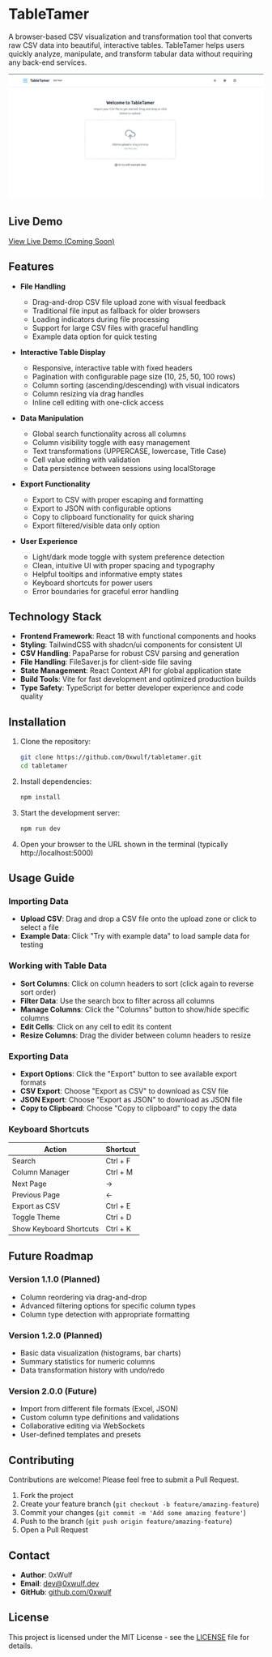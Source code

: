 # TableTamer

A browser-based CSV visualization and transformation tool that converts raw CSV data into beautiful, interactive tables. TableTamer helps users quickly analyze, manipulate, and transform tabular data without requiring any back-end services.

![TableTamer Screenshot](screenshots/tabletamer.png)

## Live Demo

[View Live Demo (Coming Soon)](https://tabletamer.example.com)

## Features

- **File Handling**
  - Drag-and-drop CSV file upload zone with visual feedback
  - Traditional file input as fallback for older browsers
  - Loading indicators during file processing
  - Support for large CSV files with graceful handling
  - Example data option for quick testing

- **Interactive Table Display**
  - Responsive, interactive table with fixed headers
  - Pagination with configurable page size (10, 25, 50, 100 rows)
  - Column sorting (ascending/descending) with visual indicators
  - Column resizing via drag handles
  - Inline cell editing with one-click access

- **Data Manipulation**
  - Global search functionality across all columns
  - Column visibility toggle with easy management
  - Text transformations (UPPERCASE, lowercase, Title Case)
  - Cell value editing with validation
  - Data persistence between sessions using localStorage

- **Export Functionality**
  - Export to CSV with proper escaping and formatting
  - Export to JSON with configurable options
  - Copy to clipboard functionality for quick sharing
  - Export filtered/visible data only option

- **User Experience**
  - Light/dark mode toggle with system preference detection
  - Clean, intuitive UI with proper spacing and typography
  - Helpful tooltips and informative empty states
  - Keyboard shortcuts for power users
  - Error boundaries for graceful error handling

## Technology Stack

- **Frontend Framework**: React 18 with functional components and hooks
- **Styling**: TailwindCSS with shadcn/ui components for consistent UI
- **CSV Handling**: PapaParse for robust CSV parsing and generation
- **File Handling**: FileSaver.js for client-side file saving
- **State Management**: React Context API for global application state
- **Build Tools**: Vite for fast development and optimized production builds
- **Type Safety**: TypeScript for better developer experience and code quality

## Installation

1. Clone the repository:
   ```bash
   git clone https://github.com/0xwulf/tabletamer.git
   cd tabletamer
   ```

2. Install dependencies:
   ```bash
   npm install
   ```

3. Start the development server:
   ```bash
   npm run dev
   ```

4. Open your browser to the URL shown in the terminal (typically http://localhost:5000)

## Usage Guide

### Importing Data

- **Upload CSV**: Drag and drop a CSV file onto the upload zone or click to select a file
- **Example Data**: Click "Try with example data" to load sample data for testing

### Working with Table Data

- **Sort Columns**: Click on column headers to sort (click again to reverse sort order)
- **Filter Data**: Use the search box to filter across all columns
- **Manage Columns**: Click the "Columns" button to show/hide specific columns
- **Edit Cells**: Click on any cell to edit its content
- **Resize Columns**: Drag the divider between column headers to resize

### Exporting Data

- **Export Options**: Click the "Export" button to see available export formats
- **CSV Export**: Choose "Export as CSV" to download as CSV file
- **JSON Export**: Choose "Export as JSON" to download as JSON file
- **Copy to Clipboard**: Choose "Copy to clipboard" to copy the data

### Keyboard Shortcuts

| Action | Shortcut |
|--------|----------|
| Search | Ctrl + F |
| Column Manager | Ctrl + M |
| Next Page | → |
| Previous Page | ← |
| Export as CSV | Ctrl + E |
| Toggle Theme | Ctrl + D |
| Show Keyboard Shortcuts | Ctrl + K |

## Future Roadmap

### Version 1.1.0 (Planned)
- Column reordering via drag-and-drop
- Advanced filtering options for specific column types
- Column type detection with appropriate formatting

### Version 1.2.0 (Planned)
- Basic data visualization (histograms, bar charts)
- Summary statistics for numeric columns
- Data transformation history with undo/redo

### Version 2.0.0 (Future)
- Import from different file formats (Excel, JSON)
- Custom column type definitions and validations
- Collaborative editing via WebSockets
- User-defined templates and presets

## Contributing

Contributions are welcome! Please feel free to submit a Pull Request.

1. Fork the project
2. Create your feature branch (`git checkout -b feature/amazing-feature`)
3. Commit your changes (`git commit -m 'Add some amazing feature'`)
4. Push to the branch (`git push origin feature/amazing-feature`)
5. Open a Pull Request

## Contact

- **Author**: 0xWulf
- **Email**: dev@0xwulf.dev
- **GitHub**: [github.com/0xwulf](https://github.com/0xwulf)

## License

This project is licensed under the MIT License - see the [LICENSE](LICENSE) file for details.
